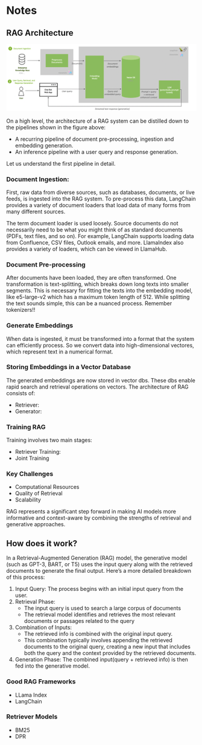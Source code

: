 # Notes

## RAG Architecture

![rag architecture](images/rag.png)

On a high level, the architecture of a RAG system can be distilled down to the pipelines shown in the figure above:

- A recurring pipeline of document pre-processing, ingestion and embedding generation.
- An inference pipeline with a user query and response generation.

Let us understand the first pipeline in detail.

### Document Ingestion:

First, raw data from diverse sources, such as databases, documents, or live feeds, is ingested into the RAG system. To pre-process this data, LangChain provides a variety of document loaders that load data of many forms from many different sources.

The term document loader is used loosely. Source documents do not necessarily need to be what you might think of as standard documents (PDFs, text files, and so on). For example, LangChain supports loading data from Confluence, CSV files, Outlook emails, and more. LlamaIndex also provides a variety of loaders, which can be viewed in LlamaHub.

### Document Pre-processing

After documents have been loaded, they are often transformed. One transformation is text-splitting, which breaks down long texts into smaller segments. This is necessary for fitting the texts into the embedding model, like e5-large-v2 which has a maximum token length of 512. While splitting the text sounds simple, this can be a nuanced process. Remember tokenizers!!

### Generate Embeddings

When data is ingested, it must be transformed into a format that the system can efficiently process. So we convert data into high-dimensional vectores, which represent text in a numerical format.

### Storing Embeddings in a Vector Database

The generated embeddings are now stored in vector dbs. These dbs enable rapid search and retrieval operations on vectors.
The architecture of RAG consists of:

- Retriever:
- Generator:

### Training RAG

Training involves two main stages:

- Retriever Training:
- Joint Training

### Key Challenges

- Computational Resources
- Quality of Retrieval
- Scalability

RAG represents a significant step forward in making AI models more informative and context-aware by combining the strengths of retrieval and generative approaches.

## How does it work?

In a Retrieval-Augmented Generation (RAG) model, the generative model (such as GPT-3, BART, or T5) uses the input query along with the retrieved documents to generate the final output. Here’s a more detailed breakdown of this process:

1. Input Query: The process begins with an initial input query from the user.
2. Retrieval Phase:
   - The input query is used to search a large corpus of documents
   - The retrieval model identifies and retrieves the most relevant documents or passages related to the query
3. Combination of Inputs:
   - The retrieved info is combined with the original input query.
   - This combination typically involves appending the retrieved documents to the original query, creating a new input that includes both the query and the context provided by the retrieved documents.
4. Generation Phase: The combined input(query + retrieved info) is then fed into the generative model.

### Good RAG Frameworks

- LLama Index
- LangChain

### Retriever Models

- BM25
- DPR
